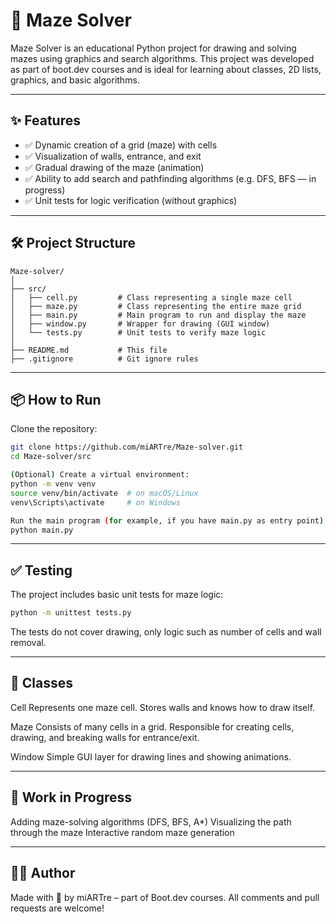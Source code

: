 # 🧩 Maze Solver

Maze Solver is an educational Python project for drawing and solving mazes using graphics and search algorithms. This project was developed as part of boot.dev courses and is ideal for learning about classes, 2D lists, graphics, and basic algorithms.

---

## ✨ Features

- ✅ Dynamic creation of a grid (maze) with cells  
- ✅ Visualization of walls, entrance, and exit  
- ✅ Gradual drawing of the maze (animation)  
- ✅ Ability to add search and pathfinding algorithms (e.g. DFS, BFS — in progress)  
- ✅ Unit tests for logic verification (without graphics)  

---

## 🛠️ Project Structure

```
Maze-solver/
│
├── src/
│   ├── cell.py         # Class representing a single maze cell
│   ├── maze.py         # Class representing the entire maze grid
│   ├── main.py         # Main program to run and display the maze
│   ├── window.py       # Wrapper for drawing (GUI window)
│   └── tests.py        # Unit tests to verify maze logic
│
├── README.md           # This file
├── .gitignore          # Git ignore rules
```
---

## 📦 How to Run

Clone the repository:

```bash
git clone https://github.com/miARTre/Maze-solver.git
cd Maze-solver/src

(Optional) Create a virtual environment:
python -m venv venv
source venv/bin/activate  # on macOS/Linux
venv\Scripts\activate     # on Windows

Run the main program (for example, if you have main.py as entry point):
python main.py

```
---

## ✅ Testing
The project includes basic unit tests for maze logic:
```bash
python -m unittest tests.py
```
The tests do not cover drawing, only logic such as number of cells and wall removal.

---

## 🧱 Classes
Cell
Represents one maze cell. Stores walls and knows how to draw itself.

Maze
Consists of many cells in a grid. Responsible for creating cells, drawing, and breaking walls for entrance/exit.

Window
Simple GUI layer for drawing lines and showing animations.

---

## 🔧 Work in Progress
Adding maze-solving algorithms (DFS, BFS, A*)
Visualizing the path through the maze
Interactive random maze generation

---

## 👨‍💻 Author
Made with 🧠 by miARTre – part of Boot.dev courses.
All comments and pull requests are welcome!